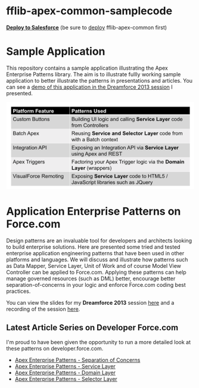 fflib-apex-common-samplecode
============================

**[Deploy to Salesforce](https://githubsfdeploy.herokuapp.com/app/githubdeploy/financialforcedev/fflib-apex-common-samplecode)**
(be sure to [deploy](https://githubsfdeploy.herokuapp.com/app/githubdeploy/financialforcedev/fflib-apex-common) fflib-apex-common first)

Sample Application
==================

This repository contains a sample application illustrating the Apex Enterprise Patterns library. The aim is to illustrate fullly working sample application to better illustrate the patterns in presentations and articles. You can see a [demo of this application in the Dreamforce 2013 session](http://www.youtube.com/watch?v=qlq46AEAlLI#t=572) I presented. 

![Alt text](/images/sampleappoverview.png "Optional title")

Application Enterprise Patterns on Force.com
============================================

Design patterns are an invaluable tool for developers and architects looking to build enterprise solutions. Here are presented some tried and tested enterprise application engineering patterns that have been used in other platforms and languages. We will discuss and illustrate how patterns such as Data Mapper, Service Layer, Unit of Work and of course Model View Controller can be applied to Force.com. Applying these patterns can help manage governed resources (such as DML) better, encourage better separation-of-concerns in your logic and enforce Force.com coding best practices.

You can view the slides for my **Dreamforce 2013** session [here](https://docs.google.com/file/d/0B6brfGow3cD8RVVYc1dCX2s0S1E/edit) and a recording of the session [here](http://www.youtube.com/watch?v=qlq46AEAlLI).

Latest Article Series on Developer Force.com
--------------------------------------------

I'm proud to have been given the opportunity to run a more detailed look at these patterns on developer.force.com. 

- [Apex Enterprise Patterns - Separation of Concerns](http://wiki.developerforce.com/page/Apex_Enterprise_Patterns_-_Separation_of_Concerns)
- [Apex Enterprise Patterns - Service Layer](http://wiki.developerforce.com/page/Apex_Enterprise_Patterns_-_Service_Layer)
- [Apex Enterprise Patterns - Domain Layer](http://wiki.developerforce.com/page/Apex_Enterprise_Patterns_-_Domain_Layer)
- [Apex Enterprise Patterns - Selector Layer](https://github.com/financialforcedev/df12-apex-enterprise-patterns#data-mapper-selector)

